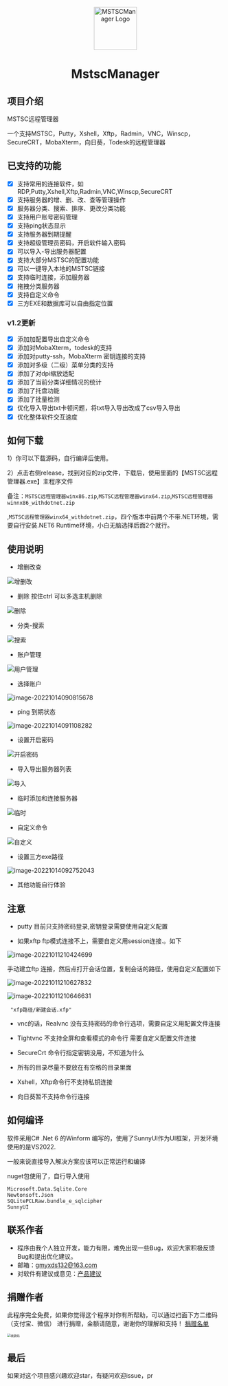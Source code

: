 <p align="center">
  <img alt="MSTSCManager Logo" src="images/remote-desktop-512.png" width="100px" />
  <h1 align="center">MstscManager</h1>
</p>

## 项目介绍

MSTSC远程管理器

一个支持MSTSC，Putty，Xshell，Xftp，Radmin，VNC，Winscp，SecureCRT，MobaXterm，向日葵，Todesk的远程管理器

## 已支持的功能

- [x] 支持常用的连接软件，如RDP,Putty,Xshell,Xftp,Radmin,VNC,Winscp,SecureCRT
- [x] 支持服务器的增、删、改、查等管理操作
- [x] 服务器分类、搜索、排序、更改分类功能
- [x] 支持用户账号密码管理
- [x] 支持ping状态显示
- [x] 支持服务器到期提醒
- [x] 支持超级管理员密码，开启软件输入密码
- [x] 可以导入-导出服务器配置
- [x] 支持大部分MSTSC的配置功能
- [x] 可以一键导入本地的MSTSC链接
- [x] 支持临时连接，添加服务器
- [x] 拖拽分类服务器
- [x] 支持自定义命令
- [x] 三方EXE和数据库可以自由指定位置

### v1.2更新

- [x] 添加加配置导出自定义命令
- [x] 添加对MobaXterm，todesk的支持
- [x] 添加对putty-ssh，MobaXterm 密钥连接的支持
- [x] 添加对多级（二级）菜单分类的支持
- [x] 添加了对dpi缩放适配
- [x] 添加了当前分类详细情况的统计
- [x] 添加了托盘功能
- [x] 添加了批量检测
- [x] 优化导入导出txt卡顿问题，将txt导入导出改成了csv导入导出
- [x] 优化整体软件交互速度

## 如何下载

1）你可以下载源码，自行编译后使用。

2）点击右侧release，找到对应的zip文件，下载后，使用里面的【MSTSC远程管理器.exe】主程序文件

备注：`MSTSC远程管理器winx86.zip`,`MSTSC远程管理器winx64.zip`,`MSTSC远程管理器winnx86_withdotnet.zip`

,`MSTSC远程管理器winx64_withdotnet.zip`，四个版本中前两个不带.NET环境，需要自行安装.NET6 Runtime环境，小白无脑选择后面2个就行。

## 使用说明

- 增删改查

![增删改](images/增删改.gif)

- 删除 按住ctrl 可以多选主机删除

![删除](images/删除.gif)

- 分类-搜索

![搜索](images/搜索.gif)

- 账户管理

![用户管理](images/用户管理.gif)

- 选择账户

![image-20221014090815678](images/image-20221014090815678.png)

- ping 到期状态

![image-20221014091108282](images/image-20221014091108282.png)

- 设置开启密码

![开启密码](images/开启密码.gif)

- 导入导出服务器列表

![导入](images/导入.gif)

- 临时添加和连接服务器

![临时](images/临时.gif)

- 自定义命令

![自定义](images/自定义.gif)

- 设置三方exe路径

![image-20221014092752043](images/image-20221014092752043.png)

- 其他功能自行体验

## 注意

- putty 目前只支持密码登录,密钥登录需要使用自定义配置

- 如果xftp ftp模式连接不上，需要自定义用session连接.。如下

![image-20221011210424699](images/image-20221011210424699.png)

手动建立ftp 连接，然后点打开会话位置，复制会话的路径，使用自定义配置如下

![image-20221011210627832](images/image-20221011210627832.png)

![image-20221011210646631](images/image-20221011210646631.png)

```
 "xfp路径/新建会话.xfp"
```

- vnc的话，Realvnc 没有支持密码的命令行选项，需要自定义用配置文件连接

- Tightvnc 不支持全屏和查看模式的命令行 需要自定义配置文件连接

- SecureCrt 命令行指定密钥没用，不知道为什么

- 所有的目录尽量不要放在有空格的目录里面

- Xshell，Xftp命令行不支持私钥连接

- 向日葵暂不支持命令行连接

## 如何编译

软件采用C#  .Net 6 的Winform 编写的，使用了SunnyUI作为UI框架，开发环境使用的是VS2022.

一般来说直接导入解决方案应该可以正常运行和编译

nuget包使用了，自行导入使用

```
Microsoft.Data.Sqlite.Core
Newtonsoft.Json
SQLitePCLRaw.bundle_e_sqlcipher
SunnyUI
```

## 联系作者

- 程序由我个人独立开发，能力有限，难免出现一些Bug，欢迎大家积极反馈Bug和提出优化建议。
- 邮箱：[gmyxds132@163.com](mailto:gmyxds132@163.com)
- 对软件有建议或意见：[产品建议](https://support.qq.com/product/451575)

## 捐赠作者

此程序完全免费，如果你觉得这个程序对你有所帮助，可以通过扫面下方二维码（支付宝、微信）
进行捐赠，金额请随意，谢谢你的理解和支持！
[捐赠名单](./Donate.md)

<img src="images/收款码.png" alt="收款码" style="zoom:50%;" />

## 最后

如果对这个项目感兴趣欢迎star，有疑问欢迎issue，pr